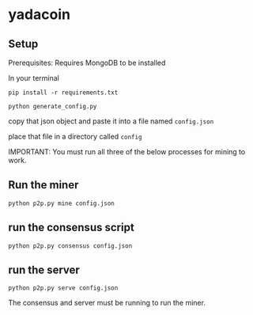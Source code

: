 # yadacoin
## Setup
  Prerequisites:
  Requires MongoDB to be installed

  In your terminal

  `pip install -r requirements.txt`
  
  `python generate_config.py`
  
  copy that json object and paste it into a file named `config.json`

  place that file in a directory called `config`

IMPORTANT: You must run all three of the below processes for mining to work.

## Run the miner
`python p2p.py mine config.json`

## run the consensus script
`python p2p.py consensus config.json`

## run the server
`python p2p.py serve config.json`

The consensus and server must be running to run the miner.
